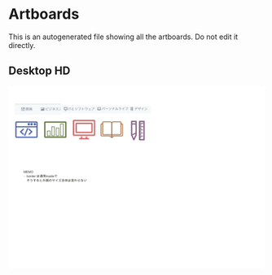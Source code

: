 # Artboards

This is an autogenerated file showing all the artboards. Do not edit it directly.
## Desktop HD

![Desktop HD](./.exportedArtboards%2FSketch_Learning1%2FDesktop%20HD.png)
